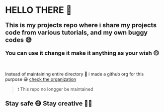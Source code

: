 # HELLO THERE 🤟

<p style="font-size: 20px; font-weight: bold">
    This is my projects repo where i share my projects code from
    various tutorials, and my own buggy codes 😅
</p>

<p style="font-size: 18px; font-weight: bold">
    You can use it change it make it anything as your wish 😊
</p>
<br />

Instead of maintaining entire directory 📂
i made a github org for this purpose 😀
<a href="https://github.com/your-code-is-my-property">check the organization</a>

> ❗ This repo no longger be maintained
<p style="font-size: 20px; font-weight: bold">
    Stay safe 😷 Stay creative 👨‍🎨
</p>
